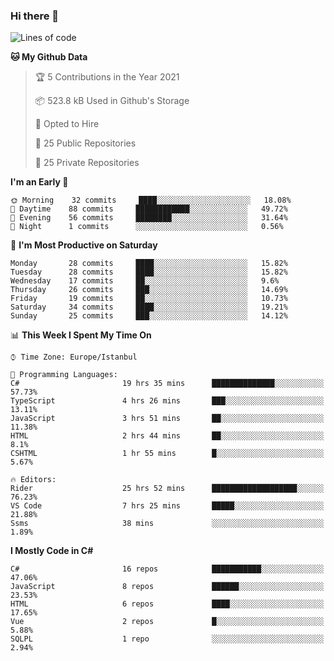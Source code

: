 ### Hi there 👋

<!--START_SECTION:waka-->
![Lines of code](https://img.shields.io/badge/From%20Hello%20World%20I%27ve%20Written-5.4%20million%20lines%20of%20code-blue)

**🐱 My Github Data** 

> 🏆 5 Contributions in the Year 2021
 > 
> 📦 523.8 kB Used in Github's Storage 
 > 
> 💼 Opted to Hire
 > 
> 📜 25 Public Repositories 
 > 
> 🔑 25 Private Repositories  
 > 
**I'm an Early 🐤** 

```text
🌞 Morning    32 commits     ████░░░░░░░░░░░░░░░░░░░░░   18.08% 
🌆 Daytime    88 commits     ████████████░░░░░░░░░░░░░   49.72% 
🌃 Evening    56 commits     ████████░░░░░░░░░░░░░░░░░   31.64% 
🌙 Night      1 commits      ░░░░░░░░░░░░░░░░░░░░░░░░░   0.56%

```
📅 **I'm Most Productive on Saturday** 

```text
Monday       28 commits     ████░░░░░░░░░░░░░░░░░░░░░   15.82% 
Tuesday      28 commits     ████░░░░░░░░░░░░░░░░░░░░░   15.82% 
Wednesday    17 commits     ██░░░░░░░░░░░░░░░░░░░░░░░   9.6% 
Thursday     26 commits     ███░░░░░░░░░░░░░░░░░░░░░░   14.69% 
Friday       19 commits     ██░░░░░░░░░░░░░░░░░░░░░░░   10.73% 
Saturday     34 commits     ████░░░░░░░░░░░░░░░░░░░░░   19.21% 
Sunday       25 commits     ███░░░░░░░░░░░░░░░░░░░░░░   14.12%

```


📊 **This Week I Spent My Time On** 

```text
⌚︎ Time Zone: Europe/Istanbul

💬 Programming Languages: 
C#                       19 hrs 35 mins      ██████████████░░░░░░░░░░░   57.73% 
TypeScript               4 hrs 26 mins       ███░░░░░░░░░░░░░░░░░░░░░░   13.11% 
JavaScript               3 hrs 51 mins       ██░░░░░░░░░░░░░░░░░░░░░░░   11.38% 
HTML                     2 hrs 44 mins       ██░░░░░░░░░░░░░░░░░░░░░░░   8.1% 
CSHTML                   1 hr 55 mins        █░░░░░░░░░░░░░░░░░░░░░░░░   5.67%

🔥 Editors: 
Rider                    25 hrs 52 mins      ███████████████████░░░░░░   76.23% 
VS Code                  7 hrs 25 mins       █████░░░░░░░░░░░░░░░░░░░░   21.88% 
Ssms                     38 mins             ░░░░░░░░░░░░░░░░░░░░░░░░░   1.89%

```

**I Mostly Code in C#** 

```text
C#                       16 repos            ███████████░░░░░░░░░░░░░░   47.06% 
JavaScript               8 repos             ██████░░░░░░░░░░░░░░░░░░░   23.53% 
HTML                     6 repos             ████░░░░░░░░░░░░░░░░░░░░░   17.65% 
Vue                      2 repos             █░░░░░░░░░░░░░░░░░░░░░░░░   5.88% 
SQLPL                    1 repo              ░░░░░░░░░░░░░░░░░░░░░░░░░   2.94%

```



<!--END_SECTION:waka-->

<!--
**ebubekirdinc/ebubekirdinc** is a ✨ _special_ ✨ repository because its `README.md` (this file) appears on your GitHub profile.

Here are some ideas to get you started:

- 🔭 I’m currently working on ...
- 🌱 I’m currently learning ...
- 👯 I’m looking to collaborate on ...
- 🤔 I’m looking for help with ...
- 💬 Ask me about ...
- 📫 How to reach me: ...
- 😄 Pronouns: ...
- ⚡ Fun fact: ...
-->
